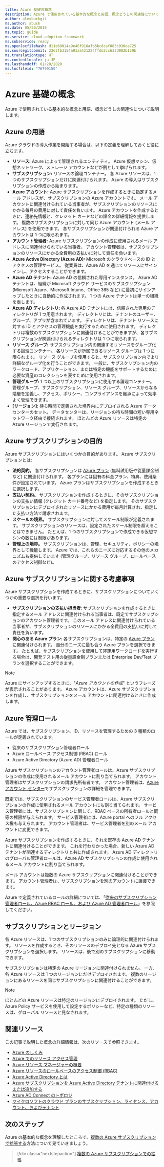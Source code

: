 ```yaml
---
title: Azure 基礎の概念
description: Azure で使用されている基本的な概念と用語、概念どうしの関連性について説明します。
author: alexbuckgit
ms.author: abuck
ms.date: 05/20/2019
ms.topic: guide
ms.service: cloud-adoption-framework
ms.subservice: ready
ms.openlocfilehash: d11e69014a9e46f916afb5bc8caf083c930ce725
ms.sourcegitcommit: 2362fb3154a91aa421224ffdb2cc632d982b129b
ms.translationtype: HT
ms.contentlocale: ja-JP
ms.lasthandoff: 01/28/2020
ms.locfileid: "76799150"
---
```

# <a name="azure-fundamental-concepts"></a>Azure 基礎の概念

Azure で使用されている基本的な概念と用語、概念どうしの関連性について説明します。

## <a name="azure-terminology"></a>Azure の用語

Azure クラウドの導入作業を開始する場合は、以下の定義を理解しておくと役に立ちます。

- **リソース:** Azure によって管理されるエンティティ。 Azure 仮想マシン、仮想ネットワーク、ストレージ アカウントなどが例として挙げられます。
- **サブスクリプション:** リソースの論理コンテナー。 各 Azure リソースは、1 つのサブスクリプションだけに関連付けられます。 Azure の導入はサブスクリプションの作成から始まります。
- **Azure アカウント:** Azure サブスクリプションを作成するときに指定するメール アドレスが、サブスクリプションの Azure アカウントです。 メール アカウントに関連付けられている当事者が、サブスクリプションのリソースにかかる毎月の費用に対して責任を負います。 Azure アカウントを作成するときに、連絡先情報と、クレジット カードなどの課金の詳細情報を提供します。 複数のサブスクリプションに対して同じ Azure アカウント (メール アドレス) を使用できます。 各サブスクリプションが関連付けられる Azure アカウントは 1 つに限られます。
- **アカウント管理者:** Azure サブスクリプションの作成に使用されるメール アドレスに関連付けられている当事者。 アカウント管理者は、サブスクリプションのリソースにかかる全費用の支払いに対して責任を負います。
- **Azure Active Directory (Azure AD):** Microsoft のクラウドベースの ID とアクセスの管理サービス。 従業員は、Azure AD を通じてリソースにサインインし、アクセスすることができます。
- **Azure AD テナント:** Azure AD の信頼された専用インスタンス。 Azure AD テナントは、組織が Microsoft クラウド サービスのサブスクリプション (Microsoft Azure、Microsoft Intune、Office 365 など) に最初にサインアップしたときに自動的に作成されます。 1 つの Azure テナントは単一の組織を表します。
- **Azure AD ディレクトリ:** 各 Azure AD テナントには、信頼された専用のディレクトリが 1 つ用意されます。 ディレクトリには、テナントのユーザー、グループ、アプリが含まれています。 ディレクトリは、テナント リソースに対する ID とアクセスの管理機能を実行するために使用されます。 ディレクトリは複数のサブスクリプションに関連付けることができますが、各サブスクリプションが関連付けられるディレクトリは 1 つに限られます。
- **リソース グループ:** サブスクリプション内の関連するリソースをグループ化する論理コンテナー。 各リソースが所属できるリソース グループは 1 つに限られます。 リソース グループを使用すると、サブスクリプション内でより詳細なグループ化を行うことができます。 一般に、サブスクリプション内のワークロード、アプリケーション、または特定の機能をサポートするために必要な資産のコレクションを表すために使用されます。
- **管理グループ:** 1 つ以上のサブスクリプションに使用する論理コンテナー。 管理グループ、サブスクリプション、リソース グループ、リソースからなる階層を定義し、アクセス、ポリシー、コンプライアンスを継承によって効率よく管理できます。
- **[リージョン]:** 待ち時間で定義された境界内にデプロイされる Azure データセンターのセット。 データセンターは、リージョンの待ち時間の短い専用ネットワーク経由で接続されます。 ほとんどの Azure リソースは特定の Azure リージョンで実行されます。

## <a name="azure-subscription-purposes"></a>Azure サブスクリプションの目的

Azure サブスクリプションにはいくつかの目的があります。 Azure サブスクリプションとは:

- **法的契約。** 各サブスクリプションは [Azure プラン](https://azure.microsoft.com/support/legal/offer-details) (無料試用版や従量課金制など) に関連付けられます。 各プランには固有の料金プラン、特典、使用条件が設定されています。 Azure プランはサブスクリプションを作成するときに選択します。
- **支払い契約。** サブスクリプションを作成するときに、そのサブスクリプションの支払い情報 (クレジット カード番号など) を指定します。 そのサブスクリプションにデプロイされたリソースにかかる費用が毎月計算され、指定した支払い方法で請求されます。
- **スケールの境界。** サブスクリプションに対してスケール制限が定義されます。 サブスクリプションのリソースは、設定されたスケール制限を超えることはできません。 たとえば、1 つのサブスクリプションで作成できる仮想マシンの数には制限があります。
- **管理上の境界。** サブスクリプションは、管理、セキュリティ、ポリシーの境界として機能します。 Azure では、これらのニーズに対応するその他のメカニズムも提供しています (管理グループ、リソース グループ、ロールベースのアクセス制御など)。

## <a name="azure-subscription-considerations"></a>Azure サブスクリプションに関する考慮事項

Azure サブスクリプションを作成するときに、サブスクリプションについていくつかの重要な選択を行います。

- **サブスクリプションの支払い担当者**: サブスクリプションを作成するときに指定するメール アドレスに関連付けられる当事者は、既定でサブスクリプションのアカウント管理者です。 このメール アドレスに関連付けられている当事者が、サブスクリプションのリソースにかかる全費用の支払いに対して責任を負います。
- **関心のある Azure プラン**: 各サブスクリプションは、特定の [Azure プラン](https://azure.microsoft.com/support/legal/offer-details)に関連付けられます。 自分のニーズに最も合う Azure プランを選択できます。 たとえば、サブスクリプションを使用して非運用ワークロードを実行する場合は、開発テスト用の従量課金制プランまたは Enterprise Dev/Test プランを選択することができます。

> [!NOTE]
> Azure にサインアップするときに、"*Azure アカウントの作成*" というフレーズが表示されることがあります。 Azure アカウントは、Azure サブスクリプションを作成し、サブスクリプションをメール アカウントに関連付けるときに作成します。

## <a name="azure-administrative-roles"></a>Azure 管理ロール

Azure では、サブスクリプション、ID、リソースを管理するための 3 種類のロールが定義されています。

- 従来のサブスクリプション管理者ロール
- Azure ロールベース アクセス制御 (RBAC) ロール
- Azure Active Directory (Azure AD) 管理者ロール

Azure サブスクリプションのアカウント管理者ロールは、Azure サブスクリプションの作成に使用されるメール アカウントに割り当てられます。 アカウント管理者はサブスクリプションの請求先所有者です。 アカウント管理者は、[Azure アカウント センター](https://account.azure.com/Subscriptions)でサブスクリプションの詳細を管理できます。

既定では、サブスクリプションのサービス管理者ロールは、Azure サブスクリプションの作成に使用されるメール アカウントにも割り当てられます。 サービス管理者には、サブスクリプションに関して、RBAC ベースの所有者ロールと同等の権限が与えられます。 サービス管理者には、Azure portal へのフル アクセス権も与えられます。 アカウント管理者は、サービス管理者を別のメール アカウントに変更できます。

Azure サブスクリプションを作成するときに、それを既存の Azure AD テナントに関連付けることができます。 これを行わなかった場合、新しい Azure AD テナントが関連するディレクトリと共に作成されます。 Azure AD ディレクトリのグローバル管理者ロールは、Azure AD サブスクリプションの作成に使用されるメール アカウントに割り当てられます。

メール アカウントは複数の Azure サブスクリプションに関連付けることができます。 アカウント管理者は、サブスクリプションを別のアカウントに譲渡できます。

Azure で定義されているロールの詳細については、「[従来のサブスクリプション管理者ロール、Azure RBAC ロール、および Azure AD 管理者ロール](https://docs.microsoft.com/azure/role-based-access-control/rbac-and-directory-admin-roles)」を参照してください。

## <a name="subscriptions-and-regions"></a>サブスクリプションとリージョン

各 Azure リソースは、1 つのサブスクリプションのみに論理的に関連付けられます。 リソースを作成するとき、そのリソースのデプロイ先となる Azure サブスクリプションを選択します。 リソースは、後で別のサブスクリプションに移動できます。

サブスクリプションは特定の Azure リージョンに関連付けられません。 一方、各 Azure リソースは 1 つのリージョンにだけデプロイされます。 複数のリージョンにあるリソースを同じサブスクリプションに関連付けることができます。

> [!NOTE]
> ほとんどの Azure リソースは特定のリージョンにデプロイされます。 ただし、Azure Policy サービスを使用して設定するポリシーなど、特定の種類のリソースは、グローバル リソースと見なされます。

## <a name="related-resources"></a>関連リソース

この記事で説明した概念の詳細情報は、次のリソースで参照できます。

- [Azure のしくみ](../../getting-started/what-is-azure.md)
- [Azure でのリソース アクセス管理](../../govern/resource-consistency/resource-access-management.md)
- [Azure リソース マネージャーの概要](https://docs.microsoft.com/azure/azure-resource-manager/resource-group-overview)
- [Azure リソースのロールベースのアクセス制御 (RBAC)](https://docs.microsoft.com/azure/role-based-access-control/overview)
- [Azure Active Directory とは](https://docs.microsoft.com/azure/active-directory/fundamentals/active-directory-whatis)
- [Azure サブスクリプションを Azure Active Directory テナントに関連付けるまたは追加する](https://docs.microsoft.com/azure/active-directory/fundamentals/active-directory-how-subscriptions-associated-directory)
- [Azure AD Connect のトポロジ](https://docs.microsoft.com/azure/active-directory/hybrid/plan-connect-topologies)
- [マイクロソフトのクラウド プランのサブスクリプション、ライセンス、アカウント、およびテナント](https://docs.microsoft.com/office365/enterprise/subscriptions-licenses-accounts-and-tenants-for-microsoft-cloud-offerings)

## <a name="next-steps"></a>次のステップ

Azure の基本的な概念を理解したところで、[複数の Azure サブスクリプションで拡張する](../azure-best-practices/scaling-subscriptions.md)方法について見ていきましょう。

> [!div class="nextstepaction"]
> [複数の Azure サブスクリプションでの拡張](../azure-best-practices/scaling-subscriptions.md)

